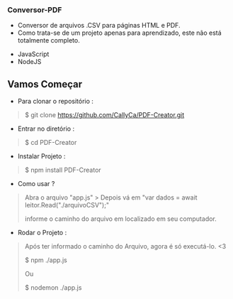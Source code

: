 ### Conversor-PDF
 
 
- Conversor de arquivos .CSV para páginas HTML e PDF.
- Como trata-se de um projeto apenas para aprendizado, este não está totalmente completo.

* JavaScript
* NodeJS


## Vamos Começar
 
* Para clonar o repositório :
>    $  git clone https://github.com/CallyCa/PDF-Creator.git
* Entrar no diretório :
>    $  cd PDF-Creator
* Instalar Projeto :
>    $ npm install PDF-Creator

* Como usar ?
> <p> Abra o arquivo "app.js" > Depois vá em "var dados = await leitor.Read("./arquivoCSV");"</p>
> <p> informe o caminho do arquivo em localizado em seu computador.</p>

* Rodar o Projeto :
> <p> Após ter informado o caminho do Arquivo, agora é só executá-lo. <3</p>
>    $ npm ./app.js
>    <p>        Ou </p>
>    $ nodemon ./app.js

